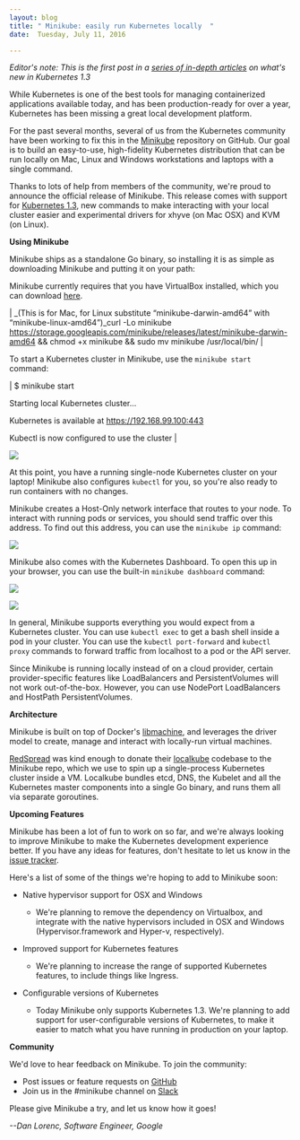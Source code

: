 ```yaml
---
layout: blog
title: " Minikube: easily run Kubernetes locally  "
date:  Tuesday, July 11, 2016 

---
```

_Editor's note: This is the first post in a [series of in-depth articles](http://blog.kubernetes.io/2016/07/five-days-of-kubernetes-1.3.html) on what's new in Kubernetes 1.3&nbsp;_  
  
While Kubernetes is one of the best tools for managing containerized applications available today, and has been production-ready for over a year, Kubernetes has been missing a great local development platform.  
  
For the past several months, several of us from the Kubernetes community have been working to fix this in the [Minikube](http://github.com/kubernetes/minikube) repository on GitHub. Our goal is to build an easy-to-use, high-fidelity Kubernetes distribution that can be run locally on Mac, Linux and Windows workstations and laptops with a single command.  
  
Thanks to lots of help from members of the community, we're proud to announce the official release of Minikube. This release comes with support for [Kubernetes 1.3](http://blog.kubernetes.io/2016/07/kubernetes-1.3-bridging-cloud-native-and-enterprise-workloads.html), new commands to make interacting with your local cluster easier and experimental drivers for xhyve (on Mac OSX) and KVM (on Linux).  
  
**Using Minikube**  
  
Minikube ships as a standalone Go binary, so installing it is as simple as downloading Minikube and putting it on your path:  
  
Minikube currently requires that you have VirtualBox installed, which you can download&nbsp;[here](https://www.virtualbox.org/).  
  

| 
_(This is for Mac, for Linux substitute “minikube-darwin-amd64” with “minikube-linux-amd64”)_curl -Lo minikube https://storage.googleapis.com/minikube/releases/latest/minikube-darwin-amd64 && chmod +x minikube && sudo mv minikube /usr/local/bin/
 |

  

To start a Kubernetes cluster in Minikube, use the `minikube start` command:

  

  

| 
$ minikube start

Starting local Kubernetes cluster...

Kubernetes is available at https://192.168.99.100:443

Kubectl is now configured to use the cluster
 |

  

  

 ![](https://lh5.googleusercontent.com/UNRbuyrACtW32dxMehR7GaQlj4CaVxVmlw3UhTqzyIDBgENdT1PcXf-3RoW-T1PFhIQtBbIPq1p544NAKFMO_E_1BUx7MBpkRyw6URtv4W0xT-O4tyWDYJf3MYna6a_8cFJnVvXZ)
  

At this point, you have a running single-node Kubernetes cluster on your laptop! Minikube also configures `kubectl` for you, so you're also ready to run containers with no changes.

  

Minikube creates a Host-Only network interface that routes to your node. To interact with running pods or services, you should send traffic over this address. To find out this address, you can use the `minikube ip` command:

 ![](https://lh4.googleusercontent.com/Qm-FoMGXGTlyhiM9jzuH6HE3497ZH19gjDMZrkNVhrlJzi9KQXlGCPoWbss-Hxa3fSBTbgxVZYjUpK-EG4rSinHHGz-7xH9e0QsmE72gX6Mzn5FihvFBfeF6_pJugd1GT0Gzp5qb)

  

  

Minikube also comes with the Kubernetes Dashboard. To open this up in your browser, you can use the built-in `minikube dashboard` command:
  

 ![](https://lh5.googleusercontent.com/PZOe7HAMTJoO_U-r6mR8bXJc7pRIaw33BSQ_SafMY-DPSJB5tiw9SooUvCbtOCJEqQqvnHqngDfFJwWy9Oj3svyo8oTQnzy5srKwZEcBh7fm44n_9YImeJEGhvfNVnx0cfjZ7mcU)

 ![](https://lh3.googleusercontent.com/fshhlXr1e39gsMKWbVUGb7rrGcy4uP44ML3Jt7-Sr3ZryoMw802xpkAMaz7ayjQNGtAYl3wpKJgwfefuug1FWHbinr1usN9jwFIAJFKeVeZxaiKtalHXP322_D5otR0Asvw6MUD_)

  

  

In general, Minikube supports everything you would expect from a Kubernetes cluster. You can use `kubectl exec` to get a bash shell inside a pod in your cluster. You can use the `kubectl port-forward` and `kubectl proxy` commands to forward traffic from localhost to a pod or the API server.
  

  

Since Minikube is running locally instead of on a cloud provider, certain provider-specific features like LoadBalancers and PersistentVolumes will not work out-of-the-box. However, you can use NodePort LoadBalancers and HostPath PersistentVolumes.

  

**Architecture**

  

  

Minikube is built on top of Docker's&nbsp;[libmachine](https://github.com/docker/machine/tree/master/libmachine), and leverages the driver model to create, manage and interact with locally-run virtual machines.
  

  

[RedSpread](https://redspread.com/)&nbsp;was kind enough to donate their [localkube](https://github.com/redspread/localkube)&nbsp;codebase to the Minikube repo, which we use to spin up a single-process Kubernetes cluster inside a VM. Localkube bundles etcd, DNS, the Kubelet and all the Kubernetes master components into a single Go binary, and runs them all via separate goroutines.

  

**Upcoming Features**

  

Minikube has been a lot of fun to work on so far, and we're always looking to improve Minikube to make the Kubernetes development experience better. If you have any ideas for features, don't hesitate to let us know in the [issue tracker](https://github.com/kubernetes/minikube/issues).&nbsp;

  

Here's a list of some of the things we're hoping to add to Minikube soon:

  

- Native hypervisor support for OSX and Windows

  - We're planning to remove the dependency on Virtualbox, and integrate with the native hypervisors included in OSX and Windows (Hypervisor.framework and Hyper-v, respectively).
- Improved support for Kubernetes features

  - We're planning to increase the range of supported Kubernetes features, to include things like Ingress.
- Configurable versions of Kubernetes

  - Today Minikube only supports Kubernetes 1.3. We're planning to add support for user-configurable versions of Kubernetes, to make it easier to match what you have running in production on your laptop.

  

  
**Community**  

  

We'd love to hear feedback on Minikube. To join the community:

- Post issues or feature requests on [GitHub](https://github.com/kubernetes/minikube)
- Join us in the #minikube channel on [Slack](https://kubernetes.slack.com/)

Please give Minikube a try, and let us know how it goes!

  

_--Dan Lorenc, Software Engineer, Google_  

  

  
